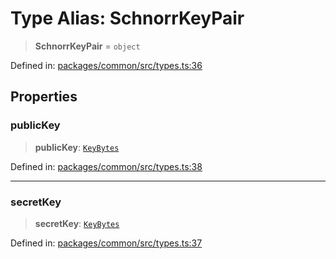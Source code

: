 # Type Alias: SchnorrKeyPair

> **SchnorrKeyPair** = `object`

Defined in: [packages/common/src/types.ts:36](https://github.com/dcdpr/did-btcr2-js/blob/4a717493e735221d072999f212891939f4de3f23/packages/common/src/types.ts#L36)

## Properties

### publicKey

> **publicKey**: [`KeyBytes`](KeyBytes.md)

Defined in: [packages/common/src/types.ts:38](https://github.com/dcdpr/did-btcr2-js/blob/4a717493e735221d072999f212891939f4de3f23/packages/common/src/types.ts#L38)

***

### secretKey

> **secretKey**: [`KeyBytes`](KeyBytes.md)

Defined in: [packages/common/src/types.ts:37](https://github.com/dcdpr/did-btcr2-js/blob/4a717493e735221d072999f212891939f4de3f23/packages/common/src/types.ts#L37)
